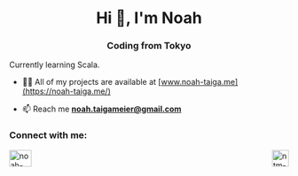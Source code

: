 <h1 align="center">Hi 👋, I'm Noah</h1>
<h3 align="center">Coding from Tokyo</h3>

Currently learning Scala.

- 👨‍💻 All of my projects are available at [www.noah-taiga.me](https://noah-taiga.me/)

- 📫 Reach me **noah.taigameier@gmail.com**

<h3 align="left">Connect with me:</h3>
<p align="left">
<a href="https://linkedin.com/in/noah-endo-meier" target="blank"><img align="center" src="https://raw.githubusercontent.com/rahuldkjain/github-profile-readme-generator/master/src/images/icons/Social/linked-in-alt.svg" alt="noah-endo-meier" height="30" width="40" /></a>
<a href="https://www.codewars.com/users/Octosub" target="blank"><img align="right" src="https://www.codewars.com/users/Octosub/badges/large" alt="ntm-codewars-badge" height="30" width="auto"/></a>
</p>

